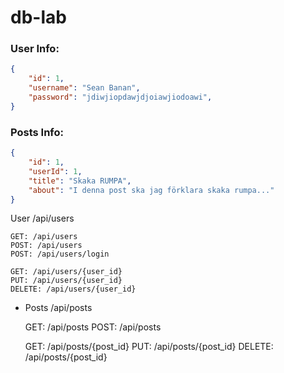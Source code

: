 # db-lab
 
### User Info:
```json
{
    "id": 1,
    "username": "Sean Banan",
    "password": "jdiwjiopdawjdjoiawjiodoawi",
}
```

### Posts Info:
```json
{
    "id": 1,
    "userId": 1,
    "title": "Skaka RUMPA",
    "about": "I denna post ska jag förklara skaka rumpa..."
}
```

User /api/users

    GET: /api/users 
    POST: /api/users
    POST: /api/users/login

    GET: /api/users/{user_id}
    PUT: /api/users/{user_id}
    DELETE: /api/users/{user_id}

* Posts /api/posts

    GET: /api/posts
    POST: /api/posts

    GET: /api/posts/{post_id}
    PUT: /api/posts/{post_id}
    DELETE: /api/posts/{post_id}
